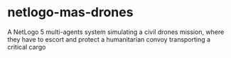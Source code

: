 netlogo-mas-drones
==================

A NetLogo 5 multi-agents system simulating a civil drones mission, where they have to escort and protect a humanitarian convoy transporting a critical cargo
